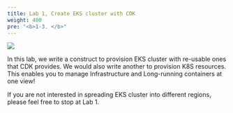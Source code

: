 ```yaml
---
title: Lab 1, Create EKS cluster with CDK
weight: 400
pre: "<b>1-3. </b>"
---
```


![](/images/20-single-region/intro.svg)

In this lab, we write a construct to provision EKS cluster with re-usable ones that CDK provides. We would also write another to provision K8S resources. This enables you to manage Infrastructure and Long-running containers at one view!

If you are not interested in spreading EKS cluster into different regions, please feel free to stop at Lab 1.